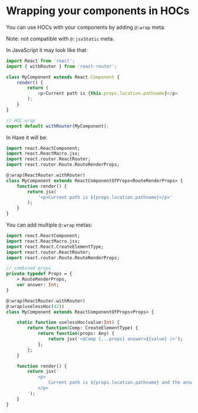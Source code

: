 # Wrapping your components in HOCs

You can use HOCs with your components by adding `@:wrap` meta.

Note: not compatible with `@:jsxStatic` meta.

In JavaScript it may look like that:
```javascript
import React from 'react';
import { withRouter } from 'react-router';

class MyComponent extends React.Component {
	render() {
		return (
			<p>Current path is {this.props.location.pathname}</p>
		);
	}
}

// HOC wrap
export default withRouter(MyComponent);
```

In Haxe it will be:

```haxe
import react.ReactComponent;
import react.ReactMacro.jsx;
import react.router.ReactRouter;
import react.router.Route.RouteRenderProps;

@:wrap(ReactRouter.withRouter)
class MyComponent extends ReactComponentOfProps<RouteRenderProps> {
	function render() {
		return jsx(
			'<p>Current path is ${props.location.pathname}</p>'
		);
	}
}
```

You can add multiple `@:wrap` metas:

```haxe
import react.ReactComponent;
import react.ReactMacro.jsx;
import react.React.CreateElementType;
import react.router.ReactRouter;
import react.router.Route.RouteRenderProps;

// combined props
private typedef Props = {
	> RouteRenderProps,
	var answer: Int;
}

@:wrap(ReactRouter.withRouter)
@:wrap(uselessHoc(42))
class MyComponent extends ReactComponentOfProps<Props> {

	static function uselessHoc(value:Int) {
		return function(Comp: CreateElementType) {
			return function(props: Any) {
				return jsx('<$Comp {...props} answer=${value} />');
			};
		};
	}

	function render() {
		return jsx('
			<p>
				Current path is ${props.location.pathname} and the answer is ${props.answer}
			</p>
		');
	}
}
```
